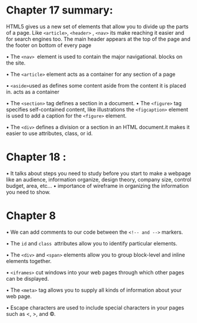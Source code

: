 # Chapter 17 summary: 
HTML5 gives us a new set of elements that allow you to divide up the parts of a page. Like `<article>`, `<header>` , `<nav>` its make reaching it easier and for search engines too. 
The main header appears at the top of the page and the footer on
bottom of every page 

• The `<nav> `element is used to contain the major navigational.
blocks on the site. 

• The `<article>` element acts as a container for any section of a
page

 • `<aside>`used as defines some content aside from the content it is placed in. acts as a container

• The `<section>` tag defines a section in a document.
• The `<figure>` tag specifies self-contained content, like illustrations 
 the `<figcaption>` element is used to add a caption for the `<figure>` element.

• The `<div>` defines a division or a section in an HTML document.it makes it easier to use attributes, class, or id.

# Chapter 18 : 
• It talks about steps you need to study before you start to make a webpage like an audience, information organize, design theory, company size, control budget, area, etc...
• importance of wireframe in organizing the information you need to show.

# Chapter 8 

• We can add comments to our  code between the
`<!-- and -->` markers.

•  The `id` and `class `attributes allow you to identify
particular elements.

• The `<div>` and `<span>` elements allow you to group
block-level and inline elements together.

•  `<iframes>` cut windows into your web pages through
which other pages can be displayed.

•  The `<meta>` tag allows you to supply all kinds of
information about your web page.

•  Escape characters are used to include special
characters in your pages such as <, >, and ©.

